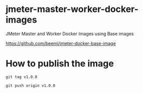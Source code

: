 # jmeter-master-worker-docker-images
JMeter Master and Worker Docker Images using Base images

https://github.com/beemi/jmeter-docker-base-image

# How to publish the image

```
git tag v1.0.0
```

```
git push origin v1.0.0
```
